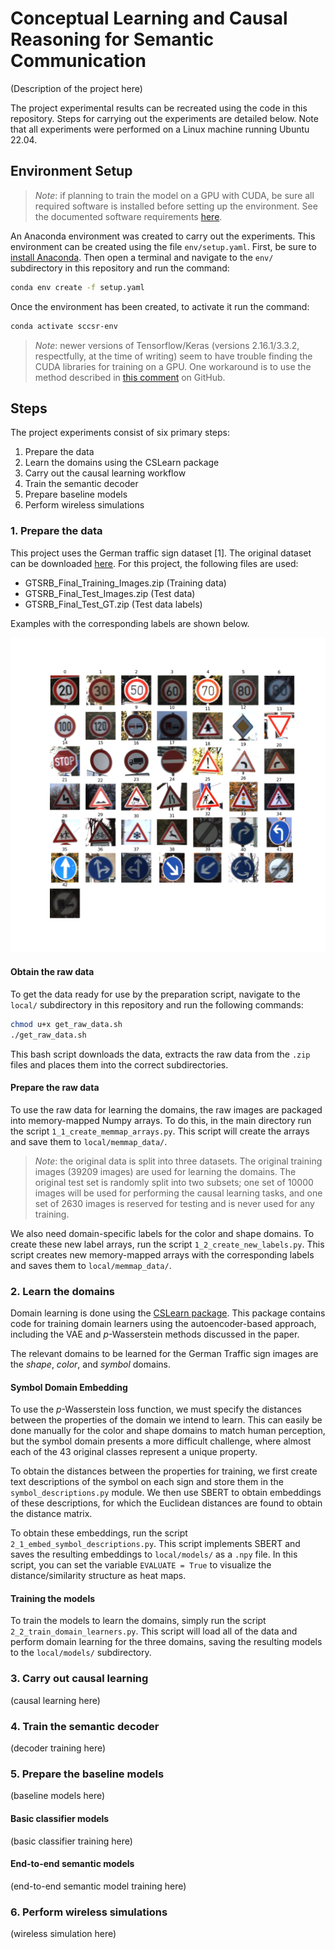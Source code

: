 # Conceptual Learning and Causal Reasoning for Semantic Communication

(Description of the project here)

The project experimental results can be recreated using the code in this repository. Steps for carrying out the experiments are detailed below. Note that all experiments were performed on a Linux machine running Ubuntu 22.04.

## Environment Setup

> *Note*: if planning to train the model on a GPU with CUDA, be sure all required software is installed before setting up the environment. See the documented software requirements [here](https://www.tensorflow.org/install/pip#software_requirements).

An Anaconda environment was created to carry out the experiments. This environment can be created using the file `env/setup.yaml`. First, be sure to [install Anaconda](https://docs.anaconda.com/anaconda/install/). Then open a terminal and navigate to the `env/` subdirectory in this repository and run the command:

```bash
conda env create -f setup.yaml
```

Once the environment has been created, to activate it run the command:

```bash
conda activate sccsr-env
```

> *Note*: newer versions of Tensorflow/Keras (versions 2.16.1/3.3.2, respectfully, at the time of writing) seem to have trouble finding the CUDA libraries for training on a GPU. One workaround is to use the method described in [this comment](https://github.com/tensorflow/tensorflow/issues/63362#issuecomment-1988630226) on GitHub.

## Steps

The project experiments consist of six primary steps:

1. Prepare the data
2. Learn the domains using the CSLearn package
3. Carry out the causal learning workflow
4. Train the semantic decoder
5. Prepare baseline models
6. Perform wireless simulations

### 1. Prepare the data

This project uses the German traffic sign dataset [1]. The original dataset can be downloaded [here](https://sid.erda.dk/public/archives/daaeac0d7ce1152aea9b61d9f1e19370/published-archive.html). For this project, the following files are used:

- GTSRB_Final_Training_Images.zip (Training data)
- GTSRB_Final_Test_Images.zip (Test data)
- GTSRB_Final_Test_GT.zip (Test data labels)

Examples with the corresponding labels are shown below.

![german sign class examples](media/class_examples.png)

#### Obtain the raw data

To get the data ready for use by the preparation script, navigate to the `local/` subdirectory in this repository and run the following commands:

```bash
chmod u+x get_raw_data.sh
./get_raw_data.sh
```

This bash script downloads the data, extracts the raw data from the `.zip` files and places them into the correct subdirectories.

#### Prepare the raw data

To use the raw data for learning the domains, the raw images are packaged into memory-mapped Numpy arrays. To do this, in the main directory run the script `1_1_create_memmap_arrays.py`. This script will create the arrays and save them to `local/memmap_data/`.

> *Note*: the original data is split into three datasets. The original training images (39209 images) are used for learning the domains. The original test set is randomly split into two subsets; one set of 10000 images will be used for performing the causal learning tasks, and one set of 2630 images is reserved for testing and is never used for any training.

We also need domain-specific labels for the color and shape domains. To create these new label arrays, run the script `1_2_create_new_labels.py`. This script creates new memory-mapped arrays with the corresponding labels and saves them to `local/memmap_data/`.

### 2. Learn the domains

Domain learning is done using the [CSLearn package](https://github.com/dw-610/CSLearn). This package contains code for training domain learners using the autoencoder-based approach, including the VAE and $p$-Wasserstein methods discussed in the paper.

The relevant domains to be learned for the German Traffic sign images are the *shape*, *color*, and *symbol* domains.

#### Symbol Domain Embedding

To use the $p$-Wasserstein loss function, we must specify the distances between the properties of the domain we intend to learn. This can easily be done manually for the color and shape domains to match human perception, but the symbol domain presents a more difficult challenge, where almost each of the 43 original classes represent a unique property.

To obtain the distances between the properties for training, we first create text descriptions of the symbol on each sign and store them in the `symbol_descriptions.py` module. We then use SBERT to obtain embeddings of these descriptions, for which the Euclidean distances are found to obtain the distance matrix.

To obtain these embeddings, run the script `2_1_embed_symbol_descriptions.py`. This script implements SBERT and saves the resulting embeddings to `local/models/` as a `.npy` file. In this script, you can set the variable `EVALUATE = True` to visualize the distance/similarity structure as heat maps.

#### Training the models

To train the models to learn the domains, simply run the script `2_2_train_domain_learners.py`. This script will load all of the data and perform domain learning for the three domains, saving the resulting models to the `local/models/` subdirectory.

### 3. Carry out causal learning

(causal learning here)

### 4. Train the semantic decoder

(decoder training here)

### 5. Prepare the baseline models

(baseline models here)

#### Basic classifier models

(basic classifier training here)

#### End-to-end semantic models

(end-to-end semantic model training here)

### 6. Perform wireless simulations

(wireless simulation here)
